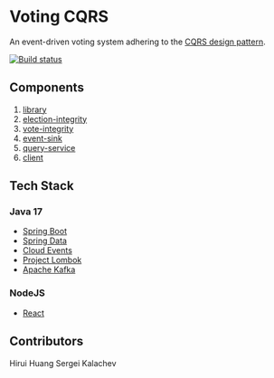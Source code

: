 # Voting CQRS

An event-driven voting system adhering to the [CQRS design pattern](https://martinfowler.com/bliki/CQRS.html).

[![Build status](https://badge.buildkite.com/d750a8c7d7a696b2031ce9daa4f388be791369ab851270d920.svg)](https://buildkite.com/nerm/voting-cqrs)

## Components

1. [library](library/README.md)
2. [election-integrity](election-integrity/README.md)
3. [vote-integrity](vote-integrity/README.md)
4. [event-sink](event-sink/README.md)
5. [query-service](query-service/README.md)
6. [client](client/README.md)


## Tech Stack

### Java 17
- [Spring Boot](https://spring.io/projects/spring-boot)
- [Spring Data](https://spring.io/projects/spring-data)
- [Cloud Events](https://cloudevents.io/) 
- [Project Lombok](https://projectlombok.org/)
- [Apache Kafka](https://kafka.apache.org/)

### NodeJS
- [React](https://react.dev/)


## Contributors

Hirui Huang
Sergei Kalachev